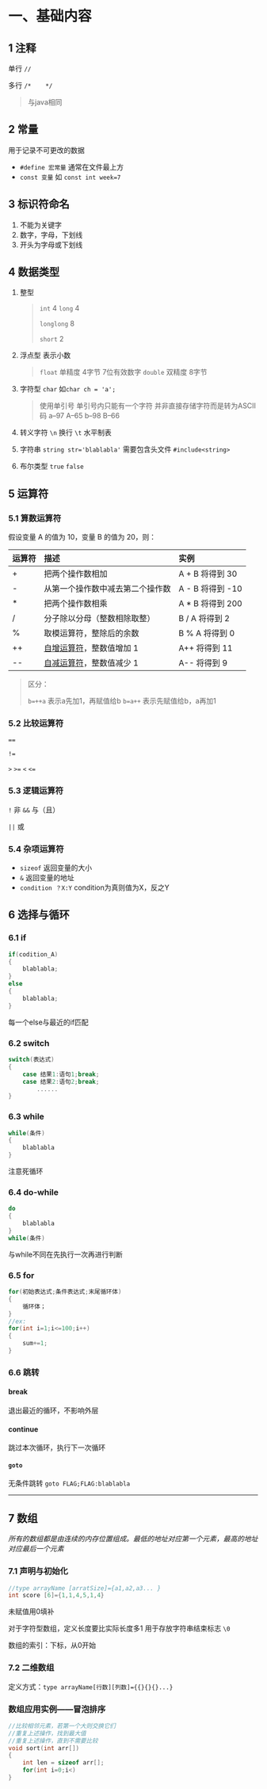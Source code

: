 # 一、基础内容

## 1 注释

单行 `//`

多行 `/*    */`

>与java相同



## 2 常量

用于记录不可更改的数据

- `#define 宏常量` 通常在文件最上方
- `const 变量`  如 `const int week=7` 



## 3 标识符命名

1. 不能为关键字
2. 数字，字母，下划线
3. 开头为字母或下划线



## 4 数据类型

1. 整型
	>`int` 4
	>`long` 4
	>
	>`longlong` 8
	>
	>`short` 2

2. 浮点型
	表示小数

	>`float` 单精度 4字节 7位有效数字
	>`double` 双精度 8字节

3. 字符型
	`char` 如`char ch = 'a';`

	>使用单引号
	>单引号内只能有一个字符
	>并非直接存储字符而是转为ASCII码
	>a–97   A–65
	>b–98   B–66

4. 转义字符
	`\n` 换行
	`\t` 水平制表

5. 字符串
	`string str='blablabla'` 
	需要包含头文件 `#include<string>`

6. 布尔类型
	`true`
	`false`

## 5 运算符

### 5.1 算数运算符
假设变量 A 的值为 10，变量 B 的值为 20，则：

| 运算符 | 描述                                                         | 实例             |
| :----- | :----------------------------------------------------------- | :--------------- |
| +      | 把两个操作数相加                                             | A + B 将得到 30  |
| -      | 从第一个操作数中减去第二个操作数                             | A - B 将得到 -10 |
| *      | 把两个操作数相乘                                             | A * B 将得到 200 |
| /      | 分子除以分母（整数相除取整）                                 | B / A 将得到 2   |
| %      | 取模运算符，整除后的余数                                     | B % A 将得到 0   |
| ++     | [自增运算符](https://www.runoob.com/cplusplus/cpp-increment-decrement-operators.html)，整数值增加 1 | A++ 将得到 11    |
| --     | [自减运算符](https://www.runoob.com/cplusplus/cpp-increment-decrement-operators.html)，整数值减少 1 | A-- 将得到 9     |

> 区分：
>
> `b=++a` 表示a先加1，再赋值给b
> `b=a++` 表示先赋值给b，a再加1

### 5.2 比较运算符

`==`

`!=`

`>` `>=`
`<` `<=`



### 5.3 逻辑运算符

`!` 非
`&&` 与（且）

`||` 或



### 5.4 杂项运算符

- `sizeof` 返回变量的大小
- `&` 返回变量的地址
- `condition ？X:Y` condition为真则值为X，反之Y



## 6 选择与循环

### 6.1 if

```cpp
if(codition_A)
{
    blablabla;
}
else
{
    blablabla;
}
```

每一个else与最近的if匹配



### 6.2 switch

```cpp
switch(表达式)
{
    case 结果1:语句1;break;
    case 结果2:语句2;break;
        ......
}

```



### 6.3 while

```cpp
while(条件)
{
    blablabla
}
```

注意死循环



### 6.4 do-while

```cpp
do
{
    blablabla
}
while(条件)
```

与while不同在先执行一次再进行判断



### 6.5 for

```cpp
for(初始表达式;条件表达式;末尾循环体)
{
    循环体；
}
//ex:
for(int i=1;i<=100;i++)
{
    sum+=1;
}
```

### 6.6 跳转

#### break

退出最近的循环，不影响外层

#### continue

跳过本次循环，执行下一次循环

#### `goto`

无条件跳转
`goto FLAG;FLAG:blablabla`

---

## 7 数组

*所有的数组都是由连续的内存位置组成。最低的地址对应第一个元素，最高的地址对应最后一个元素*

### 7.1 声明与初始化

```cpp
//type arrayName [arratSize]={a1,a2,a3... }
int score [6]={1,1,4,5,1,4}
```

未赋值用0填补

对于字符型数组，定义长度要比实际长度多1 用于存放字符串结束标志  `\0` 

数组的索引：下标，从0开始



### 7.2 二维数组

定义方式：`type arrayName[行数][列数]={{}{}{}...} `



### 数组应用实例——冒泡排序

```cpp
//比较相邻元素，若第一个大则交换它们
//重复上述操作，找到最大值
//重复上述操作，直到不需要比较
void sort(int arr[])
{
    int len = sizeof arr[];
    for(int i=0;i<)
}
```

